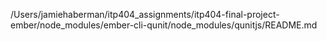 /Users/jamiehaberman/itp404_assignments/itp404-final-project-ember/node_modules/ember-cli-qunit/node_modules/qunitjs/README.md